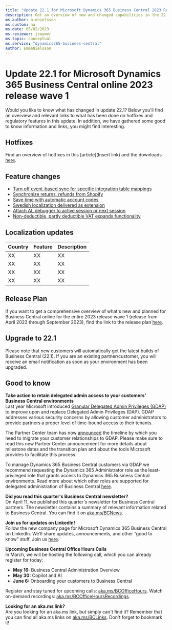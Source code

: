 ```yaml
---
title: "Update 22.1 for Microsoft Dynamics 365 Business Central 2023 Release Wave 1"
description: Get an overview of new and changed capabilities in the 22.1 update of Business Central online, which is part of 2023 release wave 1.
ms.author: a-enielsson
ms.custom: na
ms.date: 05/02/2023
ms.reviewer: jswymer
ms.topic: conceptual
ms.service: "dynamics365-business-central"
author: EmmaNielsson
---
```


# Update 22.1 for Microsoft Dynamics 365 Business Central online 2023 release wave 1

Would you like to know what has changed in update 22.1? Below you'll find an overview and relevant links to what has been done on hotfixes and regulatory features in this update. In addition, we have gathered some good to know information and links, you might find interesting.

## Hotfixes

Find an overview of hotfixes in this [article](Insert link) and the downloads [here](https://aka.ms/BCDownload).

## Feature changes  
- [Turn off event-based sync for specific integration table mappings](/dynamics365-business-central/turn-off-event-based-synch-specific-integration-table-mappings)
- [Synchronize returns, refunds from Shopify](/dynamics365-business-central/synchronize-returns-refunds-shopify)
- [Save time with automatic account codes](/dynamics365-business-central/automatic-account-codes)
- [Swedish localization delivered as extension](/dynamics365-business-central/swedish-localization-app--delocalization) 
- [Attach AL debugger to active session or next session](/dynamics365-business-central/attach-al-debugger-active-session-or-next-session-specific-user)  
- [Non-deductible, partly deductible VAT expands functionality](/dynamics365-business-central/non-deductible-partly-deductible-vat-expands-functionality)

## Localization updates

| Country| Feature  |Description|
|-------------|--------------|--------------|
| XX| XX | XX  |
| XX | XX | XX |
| XX | XX | XX |
| XX | XX | XX |

## Release Plan

If you want to get a comprehensive overview of what's new and planned for Business Central online for the entire 2023 release wave 1 (release from April 2023 through September 2023), find the link to the release plan [here](aka.ms/BCReleasePlan).

## Upgrade to 22.1

Please note that new customers will automatically get the latest builds of Business Central (22.1). If you are an existing partner/customer, you will receive an email notification as soon as your environment has been upgraded.

## Good to know

**Take action to retain delegated admin access to your customers’ Business Central environments**  
Last year Microsoft introduced [Granular Delegated Admin Privileges (GDAP)](/partner-center/gdap-introduction) to improve upon and replace Delegated Admin Privileges (DAP). GDAP addresses various security concerns by allowing customer administrators to provide partners a proper level of time-bound access to their tenants.

The Partner Center team has now [announced](/partner-center/announcements/2023-march#9) the timeline by which you need to migrate your customer relationships to GDAP. Please make sure to read this new Partner Center announcement for more details about milestone dates and the transition plan and about the tools Microsoft provides to facilitate this process.

To manage Dynamics 365 Business Central customers via GDAP we recommend requesting the Dynamics 365 Administrator role as the least-privileged role that grants access to Dynamics 365 Business Central environments. Read more about which other roles are supported for delegated administration of Business Central [here](/dynamics365/business-central/dev-itpro/administration/delegated-admin).


**Did you read this quarter's Business Central newsletter?**  
On April 11, we published this quarter's newsletter for Business Central partners. The newsletter contains a summary of relevant information related to Business Central. You can find it on  [aka.ms/BCNews](aka.ms/BCNews). 

**Join us for updates on LinkedIn!**  
Follow the new company page for Microsoft Dynamics 365 Business Central on LinkedIn. We’ll share updates, announcements, and other “good to know” stuff. Join us [here](https://www.linkedin.com/company/microsoft-dynamics-365-business-central/). 

**Upcoming Business Central Office Hours Calls**  
In March, we will be hosting the following call, which you can already register for today:

- **May 16:** Business Central Administration Overview
- **May 30:** Copilot and AI
- **June 6:** Onboarding your customers to Business Central

Register and stay tuned for upcoming calls: [aka.ms/BCOfficeHours](https://aka.ms/BCOfficeHours). Watch on-demand recordings: [aka.ms/BCOfficeHoursRecordings](https://aka.ms/BCOfficeHoursRecordings). 

**Looking for an aka.ms link?**  
Are you looking for an aka.ms link, but simply can't find it? Remember that you can find all aka.ms links on [aka.ms/BCLinks](https://aka.ms/BCLinks). Don't forget to bookmark it!
